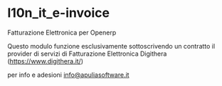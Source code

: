 l10n_it_e-invoice
=================

Fatturazione Elettronica per Openerp

Questo modulo funzione esclusivamente sottoscrivendo un contratto il provider
di servizi di Fatturazione Elettronica Digithera (https://www.digithera.it/)

per info e adesioni
info@apuliasoftware.it
